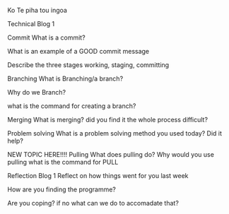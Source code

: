 
Ko Te piha tou ingoa





Technical Blog 1

Commit
What is a commit?

What is an example of a GOOD commit message

Describe the three stages working, staging, committing

Branching
What is Branching/a branch?

Why do we Branch?

what is the command for creating a branch?


Merging
What is merging?
did you find it the whole process difficult?

Problem solving
What is a problem solving method you used today?
Did it help?


NEW TOPIC HERE!!!! 
Pulling
What does pulling do?
Why would you use pulling
what is the command for PULL

Reflection Blog 1
Reflect on how things went for you last week

How are you finding the programme?

Are you coping? if no what can we do to accomadate that?

